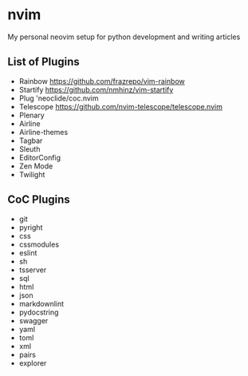 # nvim
My personal neovim setup for python development and writing articles

## List of Plugins 
- Rainbow https://github.com/frazrepo/vim-rainbow
- Startify https://github.com/nmhinz/vim-startify
- Plug 'neoclide/coc.nvim
- Telescope https://github.com/nvim-telescope/telescope.nvim
- Plenary
- Airline
- Airline-themes
- Tagbar
- Sleuth
- EditorConfig
- Zen Mode
- Twilight

## CoC Plugins
- git
- pyright
- css
- cssmodules
- eslint
- sh
- tsserver
- sql
- html
- json
- markdownlint
- pydocstring
- swagger
- yaml
- toml
- xml
- pairs
- explorer



